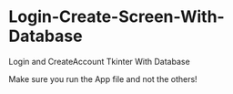 # Login-Create-Screen-With-Database
Login and CreateAccount Tkinter With Database

Make sure you run the App file and not the others!
